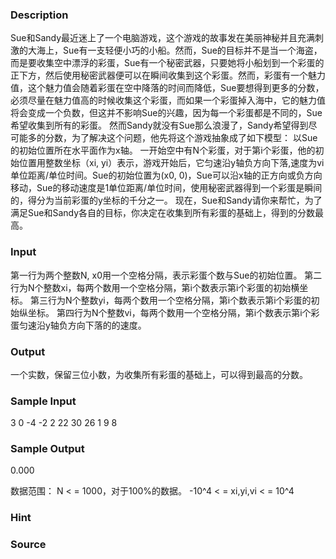 
### Description
Sue和Sandy最近迷上了一个电脑游戏，这个游戏的故事发在美丽神秘并且充满刺激的大海上，Sue有一支轻便小巧的小船。然而，Sue的目标并不是当一个海盗，而是要收集空中漂浮的彩蛋，Sue有一个秘密武器，只要她将小船划到一个彩蛋的正下方，然后使用秘密武器便可以在瞬间收集到这个彩蛋。然而，彩蛋有一个魅力值，这个魅力值会随着彩蛋在空中降落的时间而降低，Sue要想得到更多的分数，必须尽量在魅力值高的时候收集这个彩蛋，而如果一个彩蛋掉入海中，它的魅力值将会变成一个负数，但这并不影响Sue的兴趣，因为每一个彩蛋都是不同的，Sue希望收集到所有的彩蛋。
然而Sandy就没有Sue那么浪漫了，Sandy希望得到尽可能多的分数，为了解决这个问题，他先将这个游戏抽象成了如下模型：
以Sue的初始位置所在水平面作为x轴。
一开始空中有N个彩蛋，对于第i个彩蛋，他的初始位置用整数坐标（xi, yi）表示，游戏开始后，它匀速沿y轴负方向下落,速度为vi单位距离/单位时间。Sue的初始位置为(x0, 0)，Sue可以沿x轴的正方向或负方向移动，Sue的移动速度是1单位距离/单位时间，使用秘密武器得到一个彩蛋是瞬间的，得分为当前彩蛋的y坐标的千分之一。
现在，Sue和Sandy请你来帮忙，为了满足Sue和Sandy各自的目标，你决定在收集到所有彩蛋的基础上，得到的分数最高。

### Input
第一行为两个整数N, x0用一个空格分隔，表示彩蛋个数与Sue的初始位置。
第二行为N个整数xi，每两个数用一个空格分隔，第i个数表示第i个彩蛋的初始横坐标。
第三行为N个整数yi，每两个数用一个空格分隔，第i个数表示第i个彩蛋的初始纵坐标。
第四行为N个整数vi，每两个数用一个空格分隔，第i个数表示第i个彩蛋匀速沿y轴负方向下落的的速度。

### Output
一个实数，保留三位小数，为收集所有彩蛋的基础上，可以得到最高的分数。

### Sample Input
3 0
-4 -2 2
22 30 26
1 9 8

### Sample Output
0.000


数据范围：
N < = 1000，对于100%的数据。 -10^4  < =  xi,yi,vi  < =  10^4
### Hint

### Source

